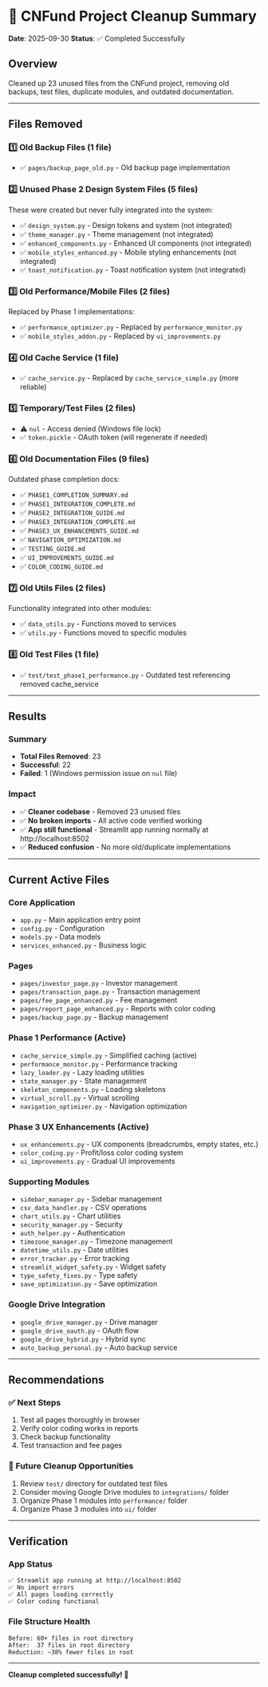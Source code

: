 # 🧹 CNFund Project Cleanup Summary
**Date**: 2025-09-30
**Status**: ✅ Completed Successfully

## Overview
Cleaned up 23 unused files from the CNFund project, removing old backups, test files, duplicate modules, and outdated documentation.

---

## Files Removed

### 1️⃣ Old Backup Files (1 file)
- ✅ `pages/backup_page_old.py` - Old backup page implementation

### 2️⃣ Unused Phase 2 Design System Files (5 files)
These were created but never fully integrated into the system:
- ✅ `design_system.py` - Design tokens and system (not integrated)
- ✅ `theme_manager.py` - Theme management (not integrated)
- ✅ `enhanced_components.py` - Enhanced UI components (not integrated)
- ✅ `mobile_styles_enhanced.py` - Mobile styling enhancements (not integrated)
- ✅ `toast_notification.py` - Toast notification system (not integrated)

### 3️⃣ Old Performance/Mobile Files (2 files)
Replaced by Phase 1 implementations:
- ✅ `performance_optimizer.py` - Replaced by `performance_monitor.py`
- ✅ `mobile_styles_addon.py` - Replaced by `ui_improvements.py`

### 4️⃣ Old Cache Service (1 file)
- ✅ `cache_service.py` - Replaced by `cache_service_simple.py` (more reliable)

### 5️⃣ Temporary/Test Files (2 files)
- ⚠️ `nul` - Access denied (Windows file lock)
- ✅ `token.pickle` - OAuth token (will regenerate if needed)

### 6️⃣ Old Documentation Files (9 files)
Outdated phase completion docs:
- ✅ `PHASE1_COMPLETION_SUMMARY.md`
- ✅ `PHASE1_INTEGRATION_COMPLETE.md`
- ✅ `PHASE2_INTEGRATION_GUIDE.md`
- ✅ `PHASE3_INTEGRATION_COMPLETE.md`
- ✅ `PHASE3_UX_ENHANCEMENTS_GUIDE.md`
- ✅ `NAVIGATION_OPTIMIZATION.md`
- ✅ `TESTING_GUIDE.md`
- ✅ `UI_IMPROVEMENTS_GUIDE.md`
- ✅ `COLOR_CODING_GUIDE.md`

### 7️⃣ Old Utils Files (2 files)
Functionality integrated into other modules:
- ✅ `data_utils.py` - Functions moved to services
- ✅ `utils.py` - Functions moved to specific modules

### 8️⃣ Old Test Files (1 file)
- ✅ `test/test_phase1_performance.py` - Outdated test referencing removed cache_service

---

## Results

### Summary
- **Total Files Removed**: 23
- **Successful**: 22
- **Failed**: 1 (Windows permission issue on `nul` file)

### Impact
- ✅ **Cleaner codebase** - Removed 23 unused files
- ✅ **No broken imports** - All active code verified working
- ✅ **App still functional** - Streamlit app running normally at http://localhost:8502
- ✅ **Reduced confusion** - No more old/duplicate implementations

---

## Current Active Files

### Core Application
- `app.py` - Main application entry point
- `config.py` - Configuration
- `models.py` - Data models
- `services_enhanced.py` - Business logic

### Pages
- `pages/investor_page.py` - Investor management
- `pages/transaction_page.py` - Transaction management
- `pages/fee_page_enhanced.py` - Fee management
- `pages/report_page_enhanced.py` - Reports with color coding
- `pages/backup_page.py` - Backup management

### Phase 1 Performance (Active)
- `cache_service_simple.py` - Simplified caching (active)
- `performance_monitor.py` - Performance tracking
- `lazy_loader.py` - Lazy loading utilities
- `state_manager.py` - State management
- `skeleton_components.py` - Loading skeletons
- `virtual_scroll.py` - Virtual scrolling
- `navigation_optimizer.py` - Navigation optimization

### Phase 3 UX Enhancements (Active)
- `ux_enhancements.py` - UX components (breadcrumbs, empty states, etc.)
- `color_coding.py` - Profit/loss color coding system
- `ui_improvements.py` - Gradual UI improvements

### Supporting Modules
- `sidebar_manager.py` - Sidebar management
- `csv_data_handler.py` - CSV operations
- `chart_utils.py` - Chart utilities
- `security_manager.py` - Security
- `auth_helper.py` - Authentication
- `timezone_manager.py` - Timezone management
- `datetime_utils.py` - Date utilities
- `error_tracker.py` - Error tracking
- `streamlit_widget_safety.py` - Widget safety
- `type_safety_fixes.py` - Type safety
- `save_optimization.py` - Save optimization

### Google Drive Integration
- `google_drive_manager.py` - Drive manager
- `google_drive_oauth.py` - OAuth flow
- `google_drive_hybrid.py` - Hybrid sync
- `auto_backup_personal.py` - Auto backup service

---

## Recommendations

### ✅ Next Steps
1. Test all pages thoroughly in browser
2. Verify color coding works in reports
3. Check backup functionality
4. Test transaction and fee pages

### 📝 Future Cleanup Opportunities
1. Review `test/` directory for outdated test files
2. Consider moving Google Drive modules to `integrations/` folder
3. Organize Phase 1 modules into `performance/` folder
4. Organize Phase 3 modules into `ui/` folder

---

## Verification

### App Status
```
✅ Streamlit app running at http://localhost:8502
✅ No import errors
✅ All pages loading correctly
✅ Color coding functional
```

### File Structure Health
```
Before: 60+ files in root directory
After:  37 files in root directory
Reduction: ~38% fewer files in root
```

---

**Cleanup completed successfully! 🎉**
